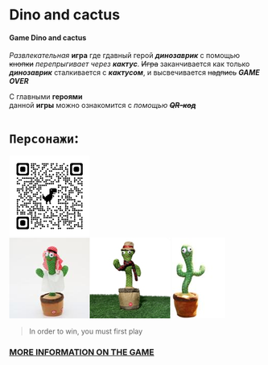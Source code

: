 # Dino and cactus
#### Game Dino and cactus 
_Развлекательная_ **игра** где гдавный герой ***динозаврик*** с помощью ~~кнопки~~ _перепрыгивает_ _через_ ***кактус***. ~~Игра~~ заканчивается как только ***динозаврик*** сталкивается с ***кактусом***, и высвечивается ~~надпись~~ ***GAME OVER***

С главными **героями**  
данной  **игры** можно ознакомится  c _помощью_ ~~***QR-код***~~ 

# `Персонажи`:

![Dino](img/qrcode_dinoworldexpo.com.png)         
![Cactus](img/32a3870a5043b7c005cc51e03c6fef0673435be1_original.jpeg)![Cactus](img/1.1-6.jpg) ![Cactus](img/a33a2f18-0041-4c27-a52c-e274ca1d1d04.jpg)


>In order to win, 
you must first play


### __[MORE INFORMATION ON THE GAME](https://dino-chrome.com/)__

